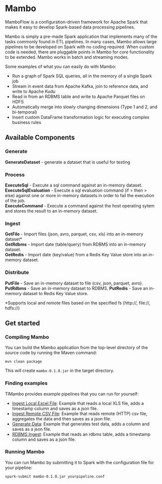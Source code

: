# Mambo

MamboFlow is a configuration-driven framework for Apache Spark that makes it easy to develop Spark-based data processing pipelines.

Mambo is simply a pre-made Spark application that implements many of the tasks commonly found in ETL pipelines. In many cases, Mambo allows large pipelines to be developed on Spark with no coding required. When custom code is needed, there are pluggable points in Mambo for core functionality to be extended. Mambo works in batch and streaming modes.

Some examples of what you can easily do with Mambo:
- Run a graph of Spark SQL queries, all in the memory of a single Spark job
- Stream in event data from Apache Kafka, join to reference data, and write to Apache Kudu
- Read in from an RDBMS table and write to Apache Parquet files on HDFS
- Automatically merge into slowly changing dimensions (Type 1 and 2, and bi-temporal)
- Insert custom DataFrame transformation logic for executing complex business rules

## Available Components

### Generate
**GenerateDataset** - generate a dataset that is useful for testing

### Process
**ExecuteSql** - Execute a sql command against an in-memory dataset.  
**ExecuteSqlEvaluation** - Execute a sql evaluation command (if > then > else) against one or more in-memory datasets in order to fail the execution of the job.  
**ExecuteCommand** - Execute a command against the host operating sytem and stores the result to an in-memory dataset.

### Ingest
**GetFile** - Import files (json, avro, parquet, csv, xls) into an in-memory dataset*  
**GetRdbms** - Import date (table/query) from RDBMS into an in-memory dataset.  
**GetRedis** - Import date (key/value) from a Redis Key Value store into an in-memory dataset.

### Distribute
**PutFile** - Save an in-memory dataset to file (csv, json, parquet, avro).  
**PutRdbms** - Save an in-memory dataset to RDBMS. 
**PutRedis** - Save an in-memory dataset to Redis Key Value store.

*Supports local and remote files based on the specified fs (http://, file://, hdfs://)

## Get started

### Compiling Mambo

You can build the Mambo application from the top-level directory of the source code by running the Maven command:

    mvn clean package

This will create `mambo-0.1.0.jar` in the target directory.

### Finding examples

TlMambo provides example pipelines that you can run for yourself:

- [Ingest Local Excel File](examples/file-ingest-local-xls.conf): Example that reads a local XLS file, adds a timestamp column and saves as a json file.
- [Ingest Remote CSV File](examples/file-ingest-remote-csv.conf): Example that reads remote (HTTP) csv file, aggregates the data and then saves as a json file.
- [Generate Data](examples/generate-data.conf): Example that generates test data, adds a column and saves as a json file.
- [RDBMS Ingest](examples/rdbms-ingest.conf): Example that reads an rdbms table, adds a timestamp column and saves as a json file.

### Running Mambo

You can run Mambo by submitting it to Spark with the configuration file for your pipeline:

    spark-submit mambo-0.1.0.jar yourpipeline.conf

